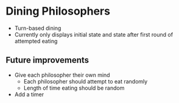 # Dining Philosophers

* Turn-based dining
* Currently only displays initial state and state after first round of attempted eating

## Future improvements

* Give each philosopher their own mind
  * Each philosopher should attempt to eat randomly
  * Length of time eating should be random
* Add a timer
